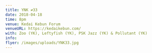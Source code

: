 ```yaml
---
title: YNK ≠33
date: 2018-04-18
time: 8pm
venue: Kedai Kebun Forum
venueURL: https://kedaikebun.com/
with: Zoo (YK), Leftyfish (YK), PSK Jazz (YK) & Pollutant (YK)
info:
flyer: /images/uploads/YNK33.jpg
---
```

